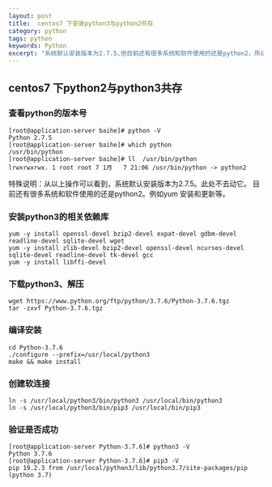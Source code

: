 ```yaml
---
layout: post
title:  centos7 下安装python3与python2共存
category: python
tags: python 
keywords: Python 
excerpt: "系统默认安装版本为2.7.5,但目前还有很多系统和软件使用的还是python2，所以python3与python2共存就需要此种情况"
---
```

## centos7 下python2与python3共存

### 查看python的版本号

```
[root@application-server baihe]# python -V
Python 2.7.5
[root@application-server baihe]# which python
/usr/bin/python
[root@application-server baihe]# ll  /usr/bin/python
lrwxrwxrwx. 1 root root 7 1月   7 21:06 /usr/bin/python -> python2
```

特殊说明：从以上操作可以看到，系统默认安装版本为2.7.5。此处不去动它。
目前还有很多系统和软件使用的还是python2。例如yum 安装和更新等。

### 安装python3的相关依赖库
```
yum -y install openssl-devel bzip2-devel expat-devel gdbm-devel readline-devel sqlite-devel wget
yum -y install zlib-devel bzip2-devel openssl-devel ncurses-devel sqlite-devel readline-devel tk-devel gcc
yum -y install libffi-devel 

```

### 下载python3、解压
```
wget https://www.python.org/ftp/python/3.7.6/Python-3.7.6.tgz
tar -zxvf Python-3.7.6.tgz
```

### 编译安装
```
cd Python-3.7.6
./configure --prefix=/usr/local/python3
make && make install
``` 

### 创建软连接
```
ln -s /usr/local/python3/bin/python3 /usr/local/bin/python3
ln -s /usr/local/python3/bin/pip3 /usr/local/bin/pip3
```

### 验证是否成功
```
[root@application-server Python-3.7.6]# python3 -V
Python 3.7.6
[root@application-server Python-3.7.6]# pip3 -V
pip 19.2.3 from /usr/local/python3/lib/python3.7/site-packages/pip (python 3.7)
```
